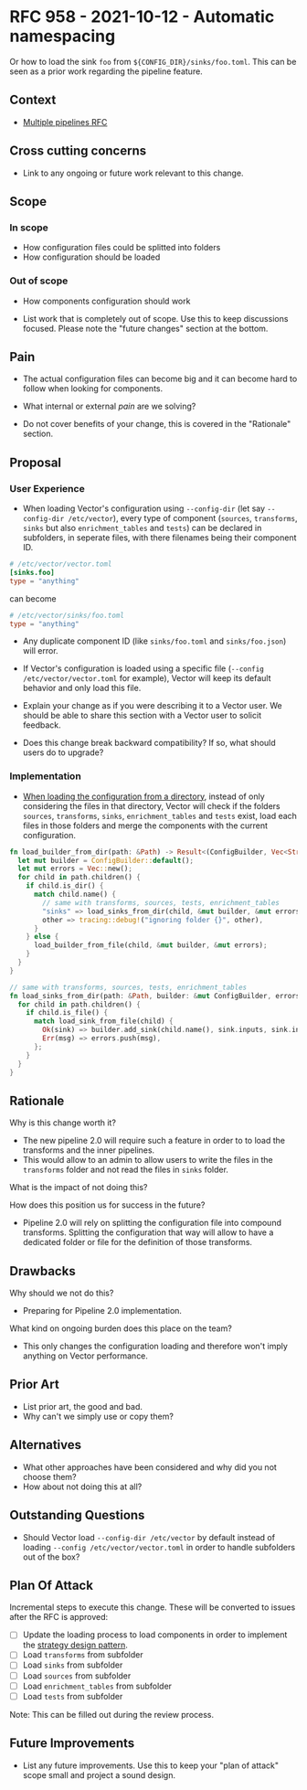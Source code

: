 # RFC 958 - 2021-10-12 - Automatic namespacing

Or how to load the sink `foo` from `${CONFIG_DIR}/sinks/foo.toml`.
This can be seen as a prior work regarding the pipeline feature.

## Context

- [Multiple pipelines RFC](rfcs/2021-07-19-8216-multiple-pipelines.md)

## Cross cutting concerns

- Link to any ongoing or future work relevant to this change.

## Scope

### In scope

- How configuration files could be splitted into folders
- How configuration should be loaded

### Out of scope

- How components configuration should work



- List work that is completely out of scope. Use this to keep discussions focused. Please note the "future changes" section at the bottom.

## Pain

- The actual configuration files can become big and it can become hard to follow when looking for components.



- What internal or external *pain* are we solving?
- Do not cover benefits of your change, this is covered in the "Rationale" section.

## Proposal

### User Experience

- When loading Vector's configuration using `--config-dir` (let say `--config-dir /etc/vector`), every type of component (`sources`, `transforms`, `sinks` but also `enrichment_tables` and `tests`) can be declared in subfolders, in seperate files, with there filenames being their component ID.

```toml
# /etc/vector/vector.toml
[sinks.foo]
type = "anything"
```

can become

```toml
# /etc/vector/sinks/foo.toml
type = "anything"
```

- Any duplicate component ID (like `sinks/foo.toml` and `sinks/foo.json`) will error.
- If Vector's configuration is loaded using a specific file (`--config /etc/vector/vector.toml` for example), Vector will keep its default behavior and only load this file.

- Explain your change as if you were describing it to a Vector user. We should be able to share this section with a Vector user to solicit feedback.
- Does this change break backward compatibility? If so, what should users do to upgrade?

### Implementation

- [When loading the configuration from a directory](https://github.com/vectordotdev/vector/blob/v0.17.0/src/config/loading.rs#L150), instead of only considering the files in that directory, Vector will check if the folders `sources`, `transforms`, `sinks`, `enrichment_tables` and `tests` exist, load each files in those folders and merge the components with the current configuration.

```rust
fn load_builder_from_dir(path: &Path) -> Result<(ConfigBuilder, Vec<String>), Vec<String>> {
  let mut builder = ConfigBuilder::default();
  let mut errors = Vec::new();
  for child in path.children() {
    if child.is_dir() {
      match child.name() {
        // same with transforms, sources, tests, enrichment_tables
        "sinks" => load_sinks_from_dir(child, &mut builder, &mut errors),
        other => tracing::debug!("ignoring folder {}", other),
      }
    } else {
      load_builder_from_file(child, &mut builder, &mut errors);
    }
  }
}

// same with transforms, sources, tests, enrichment_tables
fn load_sinks_from_dir(path: &Path, builder: &mut ConfigBuilder, errors: &mut Vec<String>) {
  for child in path.children() {
    if child.is_file() {
      match load_sink_from_file(child) {
        Ok(sink) => builder.add_sink(child.name(), sink.inputs, sink.inner),
        Err(msg) => errors.push(msg),
      };
    }
  }
}
```

## Rationale

Why is this change worth it?

- The new pipeline 2.0 will require such a feature in order to to load the transforms and the inner pipelines.
- This would allow to an admin to allow users to write the files in the `transforms` folder and not read the files in `sinks` folder.

What is the impact of not doing this?



How does this position us for success in the future?

- Pipeline 2.0 will rely on splitting the configuration file into compound transforms. Splitting the configuration that way will allow to have a dedicated folder or file for the definition of those transforms.

## Drawbacks

Why should we not do this?

- Preparing for Pipeline 2.0 implementation.

What kind on ongoing burden does this place on the team?

- This only changes the configuration loading and therefore won't imply anything on Vector performance.

## Prior Art

- List prior art, the good and bad.
- Why can't we simply use or copy them?

## Alternatives

- What other approaches have been considered and why did you not choose them?
- How about not doing this at all?

## Outstanding Questions

- Should Vector load `--config-dir /etc/vector` by default instead of loading `--config /etc/vector/vector.toml` in order to handle subfolders out of the box?

## Plan Of Attack

Incremental steps to execute this change. These will be converted to issues after the RFC is approved:

- [ ] Update the loading process to load components in order to implement the [strategy design pattern](https://rust-unofficial.github.io/patterns/patterns/behavioural/strategy.html).
- [ ] Load `transforms` from subfolder
- [ ] Load `sinks` from subfolder
- [ ] Load `sources` from subfolder
- [ ] Load `enrichment_tables`  from subfolder
- [ ] Load `tests` from subfolder

Note: This can be filled out during the review process.

## Future Improvements

- List any future improvements. Use this to keep your "plan of attack" scope small and project a sound design.
